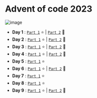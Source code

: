 # Advent of code 2023

![image](https://github.com/valentinefleith/advent-of-code-2023/assets/125041345/bb3e89e6-355b-4664-b3a3-b05f4ade8286)








- **Day 1** : [`Part 1`](/day-1/part1.py)  :star: | [`Part 2`](/day-1/part2.py) :star2:
- **Day 2** : [`Part 1`](/day-2/part1.py)  :star: | [`Part 2`](/day-2/part2.py) :star2:
- **Day 3** : [`Part 1`](/day-3/part1.py)  :star: | [`Part 2`](/day-3/part2.py) :star2:
- **Day 4** : [`Part 1`](/day-4/part1.py)  :star: | [`Part 2`](/day-4/part2.py) :star2:
- **Day 5** : [`Part 1`](/day-5/part1.py)  :star:
- **Day 6** : [`Part 1`](/day-6/part1.py)  :star: | [`Part 2`](/day-6/part2.py) :star2:
- **Day 7** : [`Part 1`](/day-7/part1.py)  :star:
- **Day 8** : [`Part 1`](/day-8/part1.py)  :star:
- **Day 9** : [`Part 1`](/day-9/part1.py)  :star: | [`Part 2`](/day-9/part2.py) :star2:
